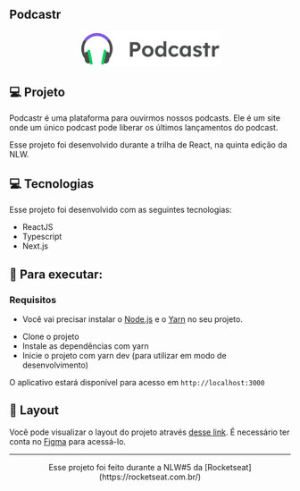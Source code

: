 ## Podcastr


<p align="center">
    <img alt="podcastr" src=".github/logo.svg" width="50%">
</p>




## 💻 Projeto

Podcastr é uma plataforma para ouvirmos nossos podcasts.
Ele é um site onde um único podcast pode liberar os últimos lançamentos do podcast.

Esse projeto foi desenvolvido durante a trilha de React, na quinta edição da NLW.





## 💻 Tecnologias

Esse projeto foi desenvolvido com as seguintes tecnologias:

- ReactJS
- Typescript
- Next.js



 
## 🚀 Para executar:

### Requisitos

- Você vai precisar instalar o [Node.js](https://nodejs.org/en/download/) e o [Yarn](https://yarnpkg.com/) no seu projeto.

* Clone o projeto
* Instale as dependências com yarn
* Inicie o projeto com yarn dev (para utilizar em modo de desenvolvimento)


O aplicativo estará disponível para acesso em `http://localhost:3000`




## 🔖 Layout

Você pode visualizar o layout do projeto através [desse link](https://www.figma.com/file/UwFEntsHpHYJlHNQAQr4gA/Podcastr?node-id=160%3A2761). É necessário ter conta no [Figma](https://figma.com) para acessá-lo.


-----------------------------------------------------------------

<div align="center">Esse projeto foi feito durante a NLW#5 da [Rocketseat](https://rocketseat.com.br/)</div>